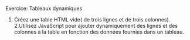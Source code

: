Exercice: Tableaux dynamiques
 1.  Créez une table HTML vide( de trois lignes et de trois colonnes).
 2.Utilisez JavaScript pour ajouter dynamiquement des lignes et des colonnes à la table en fonction des données fournies dans un tableau.
